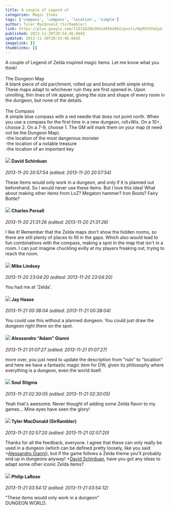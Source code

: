```yaml
---
title: A couple of Legend of
categories: Magic Items
tags: ['compass', 'compass', 'location', 'simple']
author: Tyler MacDonald (SirRambler)
link: https://plus.google.com/115328266369149564992/posts/Hp95thfmZyd
published: 2013-11-20T20:54:46.684Z
updated: 2013-11-20T20:54:46.684Z
imagelink: []
thumblinks: []
---
```


A couple of Legend of Zelda inspired magic items. Let me know what you think!<br /><br />The Dungeon Map<br />A blank piece of old parchment, rolled up and bound with simple string. These maps adapt to whichever ruin they are first opened in. Upon unrolling, thin lines of ink appear, giving the size and shape of every room in the dungeon, but none of the details.<br /><br />The Compass<br />A simple blue compass with a red needle that does not point north. When you use a compass for the first time in a new dungeon, roll+Wis.  On a 10+, choose 2. On a 7-9, choose 1. The GM will mark them on your map (it need not be the Dungeon Map).<br />-the location of the most dangerous monster<br />-the location of a notable treasure<br />-the location of an important key
<div id='comment z13ej1grlzibddkn422pit3pcz3nyfqw104'>
  <h4><img src='{{site.baseurl}}//images/avatars/116124411286229550721_photo.jpg'> David Schirduan</h4>
      <p><cite>2013-11-20 20:57:54 (edited: 2013-11-20 20:57:54)</cite></p>
        <p>These items would only work in a dungeon, and only if it is planned out beforehand. So I would never use these items. But I love this idea! What about making other items from LoZ? Megaton hammer? Iron Boots? Fairy Bottle?</p>
</div>
        

<div id='comment z13ej1grlzibddkn422pit3pcz3nyfqw104'>
  <h4><img src='{{site.baseurl}}//images/avatars/102786632945741355399_photo.jpg'> Charles Persall</h4>
      <p><cite>2013-11-20 21:31:26 (edited: 2013-11-20 21:31:26)</cite></p>
        <p>I like it! Remember that the Zelda maps don&#39;t show the hidden rooms, so there are still plenty of places to fill in the gaps. Which also would lead to fun combinations with the compass, making a spot in the map that isn&#39;t in a room.  I can just imagine chuckling evilly at my players freaking out, trying to reach the room.</p>
</div>
        

<div id='comment z13ej1grlzibddkn422pit3pcz3nyfqw104'>
  <h4><img src='{{site.baseurl}}//images/avatars/115867807559691127885_photo.jpg'> Mike Lindsey</h4>
      <p><cite>2013-11-20 23:04:20 (edited: 2013-11-20 23:04:20)</cite></p>
        <p>You had me at &#39;Zelda&#39;.</p>
</div>
        

<div id='comment z13ej1grlzibddkn422pit3pcz3nyfqw104'>
  <h4><img src='{{site.baseurl}}//images/avatars/104270781828973595017_photo.jpg'> Jay Haase</h4>
      <p><cite>2013-11-21 00:38:04 (edited: 2013-11-21 00:38:04)</cite></p>
        <p>You could use this without a planned dungeon. You could just draw the dungeon right there on the spot.</p>
</div>
        

<div id='comment z13ej1grlzibddkn422pit3pcz3nyfqw104'>
  <h4><img src='{{site.baseurl}}//images/avatars/106679386179477817028_photo.jpg'> Alessandro “Adam” Gianni</h4>
      <p><cite>2013-11-21 01:07:27 (edited: 2013-11-21 01:07:27)</cite></p>
        <p>more over, you just need to update the description from &quot;ruin&quot; to &quot;location&quot; and here we have a fantastic magic item for DW, given its philosophy where everything is a dungeon, even the world itself.</p>
</div>
        

<div id='comment z13ej1grlzibddkn422pit3pcz3nyfqw104'>
  <h4><img src='{{site.baseurl}}//images/avatars/111544129432437862475_photo.jpg'> Soul Stigma</h4>
      <p><cite>2013-11-21 02:30:05 (edited: 2013-11-21 02:30:05)</cite></p>
        <p>Yeah that&#39;s awesome.  Never thought of adding some Zelda flavor to my games...  Mine eyes have seen the glory!</p>
</div>
        

<div id='comment z13ej1grlzibddkn422pit3pcz3nyfqw104'>
  <h4><img src='{{site.baseurl}}//images/avatars/115328266369149564992_photo.jpg'> Tyler MacDonald (SirRambler)</h4>
      <p><cite>2013-11-21 02:57:20 (edited: 2013-11-21 02:57:20)</cite></p>
        <p>Thanks for all the feedback, everyone. I agree that these can only really be used in a dungeon (which can be defined pretty loosely, like you said <span class="proflinkWrapper"><span class="proflinkPrefix">+</span><a class="proflink" href="https://plus.google.com/106679386179477817028" oid="106679386179477817028">Alessandro Gianni</a></span>), but if the game follows a Zelda theme you&#39;ll probably end up in dungeons anyway! <span class="proflinkWrapper"><span class="proflinkPrefix">+</span><a class="proflink" href="https://plus.google.com/116124411286229550721" oid="116124411286229550721">David Schirduan</a></span>, have you got any ideas to adapt some other iconic Zelda items?</p>
</div>
        

<div id='comment z13ej1grlzibddkn422pit3pcz3nyfqw104'>
  <h4><img src='{{site.baseurl}}//images/avatars/113417469894384798751_photo.jpg'> Philip LaRose</h4>
      <p><cite>2013-11-21 03:54:12 (edited: 2013-11-21 03:54:12)</cite></p>
        <p>&quot;These items would only work in a dungeon&quot;<br />DUNGEON WORLD.</p>
</div>
        